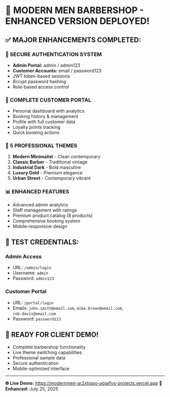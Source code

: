 # 🎉 MODERN MEN BARBERSHOP - ENHANCED VERSION DEPLOYED! 

## ✅ MAJOR ENHANCEMENTS COMPLETED:

### 🔐 **SECURE AUTHENTICATION SYSTEM**
- **Admin Portal:** admin / admin123
- **Customer Accounts:** email / password123
- JWT token-based sessions
- Bcrypt password hashing
- Role-based access control

### 👤 **COMPLETE CUSTOMER PORTAL**
- Personal dashboard with analytics
- Booking history & management  
- Profile with full customer data
- Loyalty points tracking
- Quick booking actions

### 🎨 **5 PROFESSIONAL THEMES**
1. **Modern Minimalist** - Clean contemporary
2. **Classic Barber** - Traditional vintage
3. **Industrial Dark** - Bold masculine  
4. **Luxury Gold** - Premium elegance
5. **Urban Street** - Contemporary vibrant

### 📊 **ENHANCED FEATURES**
- Advanced admin analytics
- Staff management with ratings
- Premium product catalog (8 products)
- Comprehensive booking system
- Mobile-responsive design

## 🔑 **TEST CREDENTIALS:**

### Admin Access
- URL: `/admin/login`
- Username: `admin` 
- Password: `admin123`

### Customer Portal
- URL: `/portal/login`
- Emails: `john.smith@email.com`, `mike.brown@email.com`, `rob.davis@email.com`
- Password: `password123`

## 🎯 **READY FOR CLIENT DEMO!**
- Complete barbershop functionality
- Live theme switching capabilities  
- Professional sample data
- Secure authentication
- Mobile-optimized interface

---
**🌐 Live Demo:** https://modernmen-ar2xtjopo-agiaifys-projects.vercel.app
**📅 Enhanced:** July 25, 2025